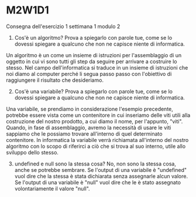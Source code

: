 # M2W1D1
Consegna dell'esercizio 1 settimana 1 modulo 2

1. Cos'è un algoritmo? Prova a spiegarlo con parole tue, come se lo dovessi spiegare a qualcuno che non ne capisce niente di informatica.

Un algoritmo è un come un insieme di istruzioni per  l'assemblaggio di un oggetto in cui vi sono tutti gli step da seguire per arrivare a costruire lo stesso.
Nel campo dell'informatica si traduce in un insieme di istruzioni che noi diamo al computer perché li segua passo passo con l'obiettivo di raggiungere il risultato che desideriamo. 

2. Cos'è una variabile? Prova a spiegarlo con parole tue, come se lo dovessi spiegare a qualcuno che non ne capisce niente di informatica.

Una variabile, se prendiamo in considerazione l'esempio precedente, potrebbe essere vista come un contenitore in cui inseriamo delle viti utili alla costruzione del nostro prodotto, a cui diamo il nome, per l'appunto, "viti".
Quando, in fase di assemblaggio, avremo la necessità di usare le viti sappiamo che le possiamo trovare all'interno di quel determinato contenitore.
In informatica la variabile verrà richiamata all'interno del nostro algoritmo con lo scopo di riferirci a ciò che si trova al suo interno, utile allo sviluppo dello stesso.

3. undefined e null sono la stessa cosa?
No, non sono la stessa cosa, anche se potrebbe sembrare.
Se l'output di una variabile è "undefined" vuol dire che la stessa è stata dichiarata senza assegnarle alcun valore.
Se l'output di una variabile è "null" vuol dire che le è stato assegnato volontariamente il valore "null".
